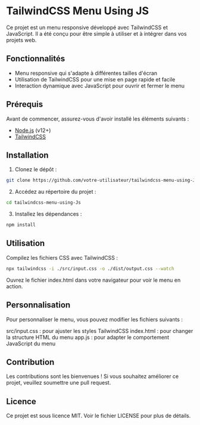 # TailwindCSS Menu Using JS

Ce projet est un menu responsive développé avec TailwindCSS et JavaScript. Il a été conçu pour être simple à utiliser et à intégrer dans vos projets web.

## Fonctionnalités

- Menu responsive qui s'adapte à différentes tailles d'écran
- Utilisation de TailwindCSS pour une mise en page rapide et facile
- Interaction dynamique avec JavaScript pour ouvrir et fermer le menu

## Prérequis

Avant de commencer, assurez-vous d'avoir installé les éléments suivants :

- [Node.js](https://nodejs.org/) (v12+)
- [TailwindCSS](https://tailwindcss.com/)

## Installation

1. Clonez le dépôt :

```bash
git clone https://github.com/votre-utilisateur/tailwindcss-menu-using-Js.git
```

2. Accédez au répertoire du projet :
```bash
cd tailwindcss-menu-using-Js
```

3. Installez les dépendances :
```bash
npm install
```

## Utilisation

Compilez les fichiers CSS avec TailwindCSS :
```bash
npx tailwindcss -i ./src/input.css -o ./dist/output.css --watch
```
Ouvrez le fichier index.html dans votre navigateur pour voir le menu en action.

## Personnalisation

Pour personnaliser le menu, vous pouvez modifier les fichiers suivants :

src/input.css : pour ajuster les styles TailwindCSS
index.html : pour changer la structure HTML du menu
app.js : pour adapter le comportement JavaScript du menu

## Contribution
Les contributions sont les bienvenues ! Si vous souhaitez améliorer ce projet, veuillez soumettre une pull request.

## Licence
Ce projet est sous licence MIT. Voir le fichier LICENSE pour plus de détails.
